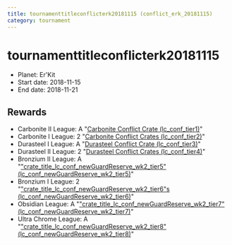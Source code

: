 ```yaml
---
title: tournamenttitleconflicterk20181115 (conflict_erk_20181115)
category: tournament
---
```

# tournamenttitleconflicterk20181115

  * Planet: Er'Kit
  * Start date: 2018-11-15
  * End date: 2018-11-21

## Rewards

  * Carbonite II League: A "[Carbonite Conflict Crate (lc_conf_tier1)](lc_conf_tier1.html)"
  * Carbonite I League: 2 "[Carbonite Conflict Crates (lc_conf_tier2)](lc_conf_tier2.html)"
  * Durasteel I League: A "[Durasteel Conflict Crate (lc_conf_tier3)](lc_conf_tier3.html)"
  * Durasteel II League: 2 "[Durasteel Conflict Crates (lc_conf_tier4)](lc_conf_tier4.html)"
  * Bronzium II League: A "["crate_title_lc_conf_newGuardReserve_wk2_tier5" (lc_conf_newGuardReserve_wk2_tier5)](lc_conf_newGuardReserve_wk2_tier5.html)"
  * Bronzium I League: 2 "["crate_title_lc_conf_newGuardReserve_wk2_tier6"s (lc_conf_newGuardReserve_wk2_tier6)](lc_conf_newGuardReserve_wk2_tier6.html)"
  * Obsidian League: A "["crate_title_lc_conf_newGuardReserve_wk2_tier7" (lc_conf_newGuardReserve_wk2_tier7)](lc_conf_newGuardReserve_wk2_tier7.html)"
  * Ultra Chrome League: A "["crate_title_lc_conf_newGuardReserve_wk2_tier8" (lc_conf_newGuardReserve_wk2_tier8)](lc_conf_newGuardReserve_wk2_tier8.html)"
